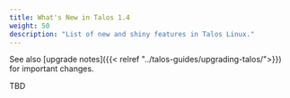 ```yaml
---
title: What's New in Talos 1.4
weight: 50
description: "List of new and shiny features in Talos Linux."
---
```


See also [upgrade notes]({{< relref "../talos-guides/upgrading-talos/">}}) for important changes.

TBD
